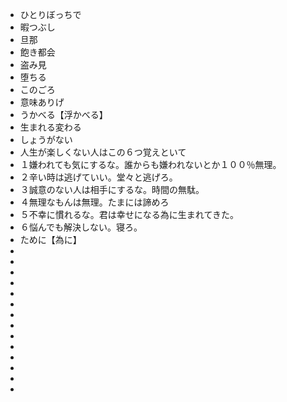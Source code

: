 - ひとりぼっちで
- 暇つぶし
- 旦那
- 飽き都会
- 盗み見
- 堕ちる
- このごろ
- 意味ありげ
- うかべる【浮かべる】
- 生まれる変わる
- しょうがない
- 人生が楽しくない人はこの６つ覚えといて
- １嫌われても気にするな。誰からも嫌われないとか１００％無理。
- ２辛い時は逃げていい。堂々と逃げろ。
- ３誠意のない人は相手にするな。時間の無駄。
- ４無理なもんは無理。たまには諦めろ
- ５不幸に慣れるな。君は幸せになる為に生まれてきた。
- ６悩んでも解決しない。寝ろ。
- ために【為に】
- 
- 
- 
- 
- 
- 
- 
- 
- 
- 
- 
- 
- 
- 

